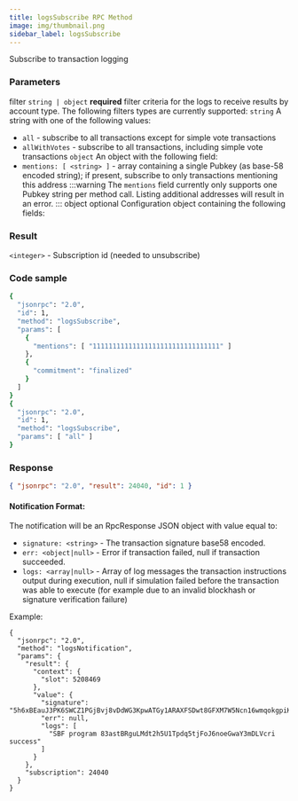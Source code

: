```yaml
---
title: logsSubscribe RPC Method
image: img/thumbnail.png
sidebar_label: logsSubscribe
---
```

Subscribe to transaction logging

### Parameters
filter `string | object` **required**
filter criteria for the logs to receive results by account type. The following filters types are currently supported:
`string`
A string with one of the following values:
  - `all` - subscribe to all transactions except for simple vote transactions
  - `allWithVotes` - subscribe to all transactions, including simple vote transactions
`object`
An object with the following field:
- `mentions: [ <string> ]` - array containing a single Pubkey (as base-58 encoded string); if present, subscribe to only transactions mentioning this address
:::warning
The `mentions` field currently only supports one Pubkey string per method call. Listing additional addresses will result in an error.
:::
object optional
Configuration object containing the following fields:

### Result

`<integer>` - Subscription id (needed to unsubscribe)

### Code sample

```bash
{
  "jsonrpc": "2.0",
  "id": 1,
  "method": "logsSubscribe",
  "params": [
    {
      "mentions": [ "11111111111111111111111111111111" ]
    },
    {
      "commitment": "finalized"
    }
  ]
}
{
  "jsonrpc": "2.0",
  "id": 1,
  "method": "logsSubscribe",
  "params": [ "all" ]
}
```


### Response

```json
{ "jsonrpc": "2.0", "result": 24040, "id": 1 }
```


#### Notification Format:

The notification will be an RpcResponse JSON object with value equal to:

*   `signature: <string>` - The transaction signature base58 encoded.
*   `err: <object|null>` - Error if transaction failed, null if transaction succeeded.
*   `logs: <array|null>` - Array of log messages the transaction instructions output during execution, null if simulation failed before the transaction was able to execute (for example due to an invalid blockhash or signature verification failure)

Example:

```
{
  "jsonrpc": "2.0",
  "method": "logsNotification",
  "params": {
    "result": {
      "context": {
        "slot": 5208469
      },
      "value": {
        "signature": "5h6xBEauJ3PK6SWCZ1PGjBvj8vDdWG3KpwATGy1ARAXFSDwt8GFXM7W5Ncn16wmqokgpiKRLuS83KUxyZyv2sUYv",
        "err": null,
        "logs": [
          "SBF program 83astBRguLMdt2h5U1Tpdq5tjFoJ6noeGwaY3mDLVcri success"
        ]
      }
    },
    "subscription": 24040
  }
}
```
